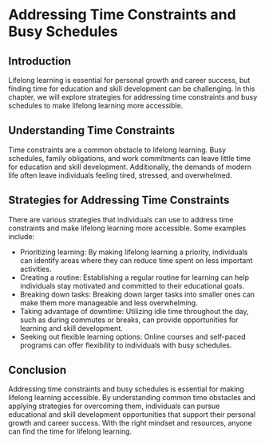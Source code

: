 Addressing Time Constraints and Busy Schedules
===================================================================================================================

Introduction
------------

Lifelong learning is essential for personal growth and career success, but finding time for education and skill development can be challenging. In this chapter, we will explore strategies for addressing time constraints and busy schedules to make lifelong learning more accessible.

Understanding Time Constraints
------------------------------

Time constraints are a common obstacle to lifelong learning. Busy schedules, family obligations, and work commitments can leave little time for education and skill development. Additionally, the demands of modern life often leave individuals feeling tired, stressed, and overwhelmed.

Strategies for Addressing Time Constraints
------------------------------------------

There are various strategies that individuals can use to address time constraints and make lifelong learning more accessible. Some examples include:

* Prioritizing learning: By making lifelong learning a priority, individuals can identify areas where they can reduce time spent on less important activities.
* Creating a routine: Establishing a regular routine for learning can help individuals stay motivated and committed to their educational goals.
* Breaking down tasks: Breaking down larger tasks into smaller ones can make them more manageable and less overwhelming.
* Taking advantage of downtime: Utilizing idle time throughout the day, such as during commutes or breaks, can provide opportunities for learning and skill development.
* Seeking out flexible learning options: Online courses and self-paced programs can offer flexibility to individuals with busy schedules.

Conclusion
----------

Addressing time constraints and busy schedules is essential for making lifelong learning accessible. By understanding common time obstacles and applying strategies for overcoming them, individuals can pursue educational and skill development opportunities that support their personal growth and career success. With the right mindset and resources, anyone can find the time for lifelong learning.
